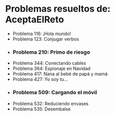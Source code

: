 # Problemas resueltos de: AceptaElReto
- Problema 116: ¡Hola mundo!
- Problema 123: Conjugar verbos
- ### Problema 210: Primo de riesgo
- Problema 344: Conectando cables
- Problema 364: Espionaje en Navidad
- Problema 417: Nana al bebé de papá y mamá
- Problema 427: Yo soy tu...
- ### Problema 509: Cargando el móvil
- Problema 532: Reduciendo envases
- Problema 535: Desembalse